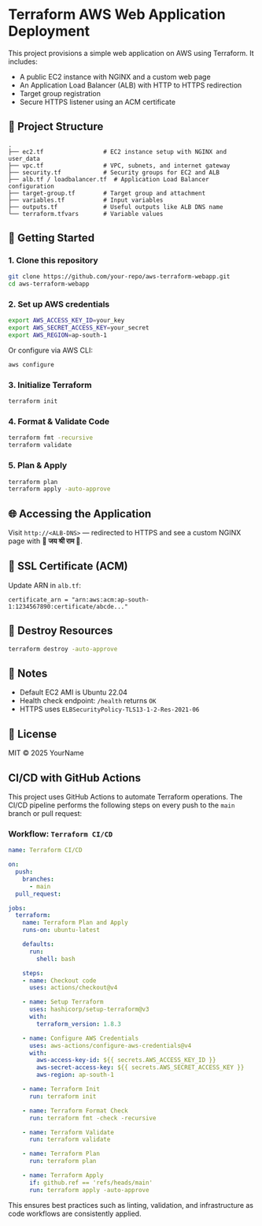 
# Terraform AWS Web Application Deployment

This project provisions a simple web application on AWS using Terraform. It includes:
- A public EC2 instance with NGINX and a custom web page
- An Application Load Balancer (ALB) with HTTP to HTTPS redirection
- Target group registration
- Secure HTTPS listener using an ACM certificate

## 📁 Project Structure

```
.
├── ec2.tf                 # EC2 instance setup with NGINX and user_data
├── vpc.tf                 # VPC, subnets, and internet gateway
├── security.tf            # Security groups for EC2 and ALB
├── alb.tf / loadbalancer.tf  # Application Load Balancer configuration
├── target-group.tf        # Target group and attachment
├── variables.tf           # Input variables
├── outputs.tf             # Useful outputs like ALB DNS name
└── terraform.tfvars       # Variable values
```

## 🚀 Getting Started

### 1. Clone this repository

```bash
git clone https://github.com/your-repo/aws-terraform-webapp.git
cd aws-terraform-webapp
```

### 2. Set up AWS credentials

```bash
export AWS_ACCESS_KEY_ID=your_key
export AWS_SECRET_ACCESS_KEY=your_secret
export AWS_REGION=ap-south-1
```

Or configure via AWS CLI:

```bash
aws configure
```

### 3. Initialize Terraform

```bash
terraform init
```

### 4. Format & Validate Code

```bash
terraform fmt -recursive
terraform validate
```

### 5. Plan & Apply

```bash
terraform plan
terraform apply -auto-approve
```

## 🌐 Accessing the Application

Visit `http://<ALB-DNS>` — redirected to HTTPS and see a custom NGINX page with **🚩 जय श्री राम 🚩**.

## 🔐 SSL Certificate (ACM)

Update ARN in `alb.tf`:

```hcl
certificate_arn = "arn:aws:acm:ap-south-1:1234567890:certificate/abcde..."
```

## 🧹 Destroy Resources

```bash
terraform destroy -auto-approve
```

## 📌 Notes

- Default EC2 AMI is Ubuntu 22.04
- Health check endpoint: `/health` returns `OK`
- HTTPS uses `ELBSecurityPolicy-TLS13-1-2-Res-2021-06`

## 📝 License

MIT © 2025 YourName


## CI/CD with GitHub Actions

This project uses GitHub Actions to automate Terraform operations. The CI/CD pipeline performs the following steps on every push to the `main` branch or pull request:

### Workflow: `Terraform CI/CD`

```yaml
name: Terraform CI/CD

on:
  push:
    branches:
      - main
  pull_request:

jobs:
  terraform:
    name: Terraform Plan and Apply
    runs-on: ubuntu-latest

    defaults:
      run:
        shell: bash

    steps:
    - name: Checkout code
      uses: actions/checkout@v4

    - name: Setup Terraform
      uses: hashicorp/setup-terraform@v3
      with:
        terraform_version: 1.8.3

    - name: Configure AWS Credentials
      uses: aws-actions/configure-aws-credentials@v4
      with:
        aws-access-key-id: ${{ secrets.AWS_ACCESS_KEY_ID }}
        aws-secret-access-key: ${{ secrets.AWS_SECRET_ACCESS_KEY }}
        aws-region: ap-south-1

    - name: Terraform Init
      run: terraform init

    - name: Terraform Format Check
      run: terraform fmt -check -recursive

    - name: Terraform Validate
      run: terraform validate

    - name: Terraform Plan
      run: terraform plan

    - name: Terraform Apply
      if: github.ref == 'refs/heads/main'
      run: terraform apply -auto-approve
```

This ensures best practices such as linting, validation, and infrastructure as code workflows are consistently applied.
